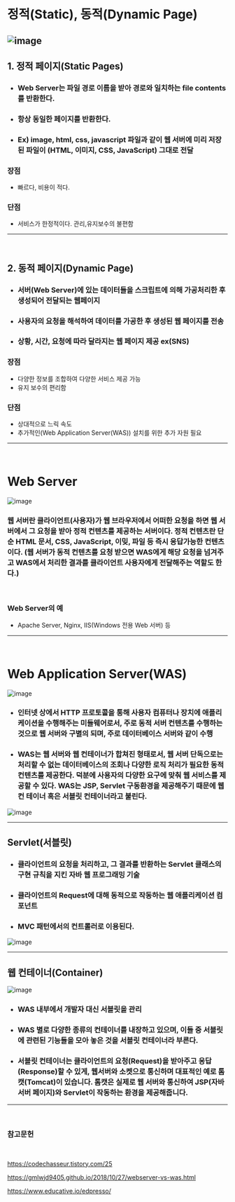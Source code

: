 # 정적(Static), 동적(Dynamic Page)
![image](https://user-images.githubusercontent.com/71022555/140637192-c6536d0c-5132-471f-a4ad-6f81be8877c3.png)
---
## 1. 정적 페이지(Static Pages)
- ### Web Server는 파일 경로 이름을 받아 경로와 일치하는 file contents를 반환한다.
- ### 항상 동일한 페이지를 반환한다.
- ### Ex) image, html, css, javascript 파일과 같이 웹 서버에 미리 저장된 파일이 (HTML, 이미지, CSS, JavaScript) 그대로 전달

### 장점
- 빠르다, 비용이 적다.
### 단점
- 서비스가 한정적이다. 관리,유지보수의 불편함
---
<br>

## 2. 동적 페이지(Dynamic Page)
- ### 서버(Web Server)에 있는 데이터들을 스크립트에 의해 가공처리한 후 생성되어 전달되는 웹페이지
- ### 사용자의 요청을 해석하여 데이터를 가공한 후 생성된 웹 페이지를 전송
- ### 상황, 시간, 요청에 따라 달라지는 웹 페이지 제공 ex(SNS)

### 장점
- 다양한 정보를 조합하여 다양한 서비스 제공 가능
- 유지 보수의 편리함
### 단점
- 상대적으로 느릭 속도
- 추가적인(Web Application Server(WAS)) 설치를 위한 추가 자원 필요

---
<br>


# Web Server
![image](https://user-images.githubusercontent.com/71022555/140637417-dfdbf0a5-18eb-4b1d-a7ce-ee8823489940.png)
<br>

### 웹 서버란 클라이언트(사용자)가 웹 브라우저에서 어떠한 요청을 하면 웹 서버에서 그 요청을 받아 정적 컨텐츠를 제공하는 서버이다. 정적 컨텐츠란 단순 HTML 문서, CSS, JavaScript, 이밎, 파일 등 즉시 응답가능한 컨텐츠이다. (웹 서버가 동적 컨텐츠를 요청 받으면 WAS에게 해당 요청을 넘겨주고 WAS에서 처리한 결과를 클라이언트 사용자에게 전달해주는 역할도 한다.)
<br>

### Web Server의 예
- Apache Server, Nginx, IIS(Windows 전용 Web 서버) 등
---
<br>

# Web Application Server(WAS)

![image](https://user-images.githubusercontent.com/71022555/140637383-28642d4d-1368-4c9e-b836-69b84ee576ce.png)
<br>

- ### 인터넷 상에서 HTTP 프로토콜을 통해 사용자 컴퓨터나 장치에 애플리케이션을 수행해주는 미들웨어로서, 주로 동적 서버 컨텐츠를 수행하는 것으로 웹 서버와 구별의 되며, 주로 데이터베이스 서버와 같이 수행

- ### WAS는 웹 서버와 웹 컨테이너가 합쳐진 형태로서, 웹 서버 단독으로는 처리할 수 없는 데이터베이스의 조회나 다양한 로직 처리가 필요한 동적 컨텐츠를 제공한다. 덕분에 사용자의 다양한 요구에 맞춰 웹 서비스를 제공할 수 있다. WAS는 JSP, Servlet 구동환경을 제공해주기 때문에 웹 컨 테이너 혹은 서블릿 컨테이너라고 불린다.
![image](https://user-images.githubusercontent.com/71022555/140641192-195f5337-c7b2-47c7-81e8-12d6565fdf00.png)
<br>

---
## Servlet(서블릿)
- ### 클라이언트의 요청을 처리하고, 그 결과를 반환하는 Servlet 클래스의 구현 규칙을 지킨 자바 웹 프로그래밍 기술
- ### 클라이언트의 Request에 대해 동적으로 작동하는 웹 애플리케이션 컴포넌트
- ### MVC 패턴에서의 컨트롤러로 이용된다.
![image](https://user-images.githubusercontent.com/71022555/140641285-ca1d0b24-4ff9-4e69-87f2-5ba0de410519.png)
<br>

---
## 웹 컨테이너(Container)
![image](https://user-images.githubusercontent.com/71022555/140641119-b97219a7-81b4-460d-b7f9-950ba95392ad.png)

- ### WAS 내부에서 개발자 대신 서블릿을 관리
- ### WAS 별로 다양한 종류의 컨테이너를 내장하고 있으며, 이들 중 서블릿에 관련된 기능들을 모아 놓은 것을 서블릿 컨테이너라 부른다.
- ### 서블릿 컨테이너는 클라이언트의 요청(Request)을 받아주고 응답(Response)할 수 있게, 웹서버와 소켓으로 통신하며 대표적인 예로 톰캣(Tomcat)이 있습니다. 톰캣은 실제로 웹 서버와 통신하여 JSP(자바 서버 페이지)와 Servlet이 작동하는 환경을 제공해줍니다.

---
<br>



### 참고문헌
<br>

https://codechasseur.tistory.com/25
<br>

https://gmlwjd9405.github.io/2018/10/27/webserver-vs-was.html
<br>

https://www.educative.io/edpresso/